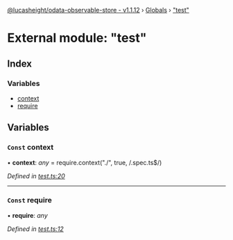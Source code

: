 [@lucasheight/odata-observable-store - v1.1.12](../README.md) › [Globals](../globals.md) › ["test"](_test_.md)

# External module: "test"

## Index

### Variables

* [context](_test_.md#const-context)
* [require](_test_.md#const-require)

## Variables

### `Const` context

• **context**: *any* =  require.context("./", true, /\.spec\.ts$/)

*Defined in [test.ts:20](https://github.com/lucasheight/odata-observable-store/blob/1be1e3b5/projects/odata-observable-store/src/test.ts#L20)*

___

### `Const` require

• **require**: *any*

*Defined in [test.ts:12](https://github.com/lucasheight/odata-observable-store/blob/1be1e3b5/projects/odata-observable-store/src/test.ts#L12)*
